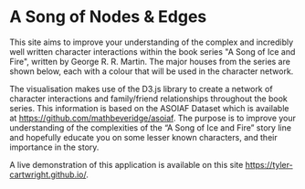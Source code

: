 # A Song of Nodes & Edges

This site aims to improve your understanding of the complex and incredibly well written character interactions within the book series "A Song of Ice and Fire", written by George R. R. Martin. The major houses from the series are shown below, each with a colour that will be used in the character network.

The visualisation makes use of the D3.js library to create a network of character interactions and family/friend relationships throughout the book series. This information is based on the ASOIAF Dataset which is available at https://github.com/mathbeveridge/asoiaf. The purpose is to improve your understanding of the complexities of the “A Song of Ice and Fire” story line and hopefully educate you on some lesser known characters, and their importance in the story.

A live demonstration of this application is available on this site https://tyler-cartwright.github.io/.
